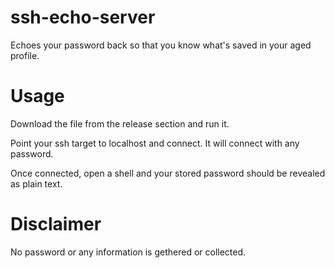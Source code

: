 # ssh-echo-server
Echoes your password back so that you know what's saved in your aged profile.

# Usage
Download the file from the release section and run it.

Point your ssh target to localhost and connect. It will connect with any password. 

Once connected, open a shell and your stored password should be revealed as plain text.

# Disclaimer
No password or any information is gethered or collected.
